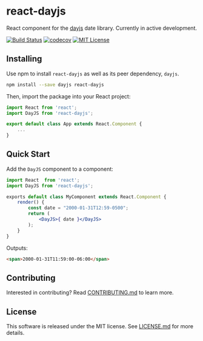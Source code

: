 # react-dayjs

React component for the [dayjs][dayjs] date library. Currently in active development.

[![Build Status](https://travis-ci.org/devshawn/react-dayjs.svg?branch=master)](https://travis-ci.org/devshawn/react-dayjs) [![codecov](https://codecov.io/gh/devshawn/react-dayjs/branch/master/graph/badge.svg)](https://codecov.io/gh/devshawn/react-dayjs)  [![MIT License](https://img.shields.io/badge/license-MIT-blue.svg?style=flat-square)](https://raw.githubusercontent.com/headzoo/react-moment/master/LICENSE)

## Installing

Use npm to install `react-dayjs` as well as its peer dependency, `dayjs`.

```bash
npm install --save dayjs react-dayjs
```

Then, import the package into your React project:

```jsx
import React from 'react';
import DayJS from 'react-dayjs';

export default class App extends React.Component {
    ...
}
```

## Quick Start
Add the `DayJS` component to a component:

```jsx
import React  from 'react';
import DayJS from 'react-dayjs';

exports default class MyComponent extends React.Component {
    render() {
        const date = "2000-01-31T12:59-0500";
        return (
            <DayJS>{ date }</DayJS>
        );
    }
}
```

Outputs:

```html
<span>2000-01-31T11:59:00-06:00</span>
```

## Contributing

Interested in contributing? Read [CONTRIBUTING.md][contributing] to learn more.

## License

This software is released under the MIT license. See [LICENSE.md][license] for more details.

[contributing]: https://github.com/devshawn/react-dayjs/blob/master/CONTRIBUTING.md
[dayjs]: https://github.com/xx45/dayjs
[license]: https://github.com/devshawn/react-dayjs/blob/master/LICENSE.md
